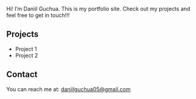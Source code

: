 

Hi! I’m Daniil Guchua. This is my portfolio site. Check out my projects and feel free to get in touch!!!

## Projects
- Project 1
- Project 2

## Contact
You can reach me at: daniilguchua05@gmail.com
